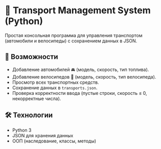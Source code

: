 # 🚗 Transport Management System (Python)

Простая консольная программа для управления транспортом (автомобили и велосипеды) с сохранением данных в JSON.

## 📌 Возможности
- Добавление автомобилей 🚘 (модель, скорость, тип топлива).
- Добавление велосипедов 🚴 (модель, скорость, тип велосипеда).
- Просмотр всех транспортных средств.
- Сохранение данных в `transports.json`.
- Проверка корректности ввода (пустые строки, скорость ≤ 0, некорректные числа).

## 🛠 Технологии
- Python 3
- JSON для хранения данных
- ООП (наследование, классы, методы)